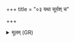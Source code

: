 +++
title = "०३ यथा सूर्यश् च"

+++
<details><summary>मूलम् (GR)</summary>

यथा सूर्यश् च चन्द्रमाश् च (…) ॥
</details>